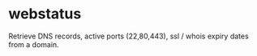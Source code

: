 # webstatus
Retrieve DNS records, active ports (22,80,443), ssl / whois expiry dates from a domain. 

